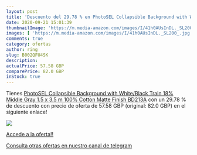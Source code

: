 ```yaml
---
layout: post
title: 'Descuento del 29.78 % en PhotoSEL Collapsible Background with Whi'
date: 2020-09-21 15:01:39
thumbnailImage: 'https://m.media-amazon.com/images/I/41h0AUsInDL._SL200_.jpg'
images: [ 'https://m.media-amazon.com/images/I/41h0AUsInDL._SL200_.jpg' ]
comments: true
category: ofertas
author: ring
slug: B002QFU4SK
description:
actualPrice: 57.58 GBP
comparePrice: 82.0 GBP
inStock: true
---
```


Tienes [PhotoSEL Collapsible Background with White/Black Train  18% Middle Gray  1.5 x 3.5 m  100% Cotton Matte Finish  BD213A](https://www.amazon.com/dp/B002QFU4SK/?tag=redken08-20) con un 29.78 % de descuento con precio de oferta de 57.58 GBP (original: 82.0 GBP) en el siguiente enlace!

[![](https://m.media-amazon.com/images/I/41h0AUsInDL._SL200_.jpg)](https://www.amazon.com/dp/B002QFU4SK/?tag=redken08-20)

[Accede a la oferta!!](https://www.amazon.com/dp/B002QFU4SK/?tag=redken08-20)

[Consulta otras ofertas en nuestro canal de telegram](https://t.me/s/ofertas25)
